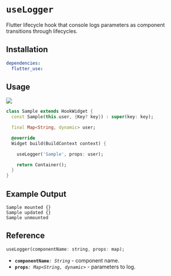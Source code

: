 # `useLogger`

Flutter lifecycle hook that console logs parameters as component transitions through lifecycles.

## Installation

```yaml
dependencies:
  flutter_use: 
```

## Usage

[![](https://img.shields.io/badge/demo-%20%20%20%F0%9F%9A%80-green.svg)](https://dartpad.dev/?id=c72c9ab0fa46f93dd266f6557a29a3ed&null_safety=true)

```dart
class Sample extends HookWidget {
  const Sample(this.user, {Key? key}) : super(key: key);

  final Map<String, dynamic> user;

  @override
  Widget build(BuildContext context) {

    useLogger('Sample', props: user);

    return Container();
  }
}
```
## Example Output

```
Sample mounted {}
Sample updated {}
Sample unmounted
```

## Reference

```dart
useLogger(componentName: string, props: map);
```

- **`componentName`**_`: String`_ -  component name.
- **`props`**_`: Map<String, dynamic>`_ - parameters to log.